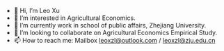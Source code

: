 - 👋 Hi, I’m Leo Xu
- 👀 I’m interested in Agricultural Economics.
- 🌱 I’m currently work in school of public affairs, Zhejiang University.
- 💞️ I’m looking to collaborate on Agricultural Economics Empirical Study.
- 📫 How to reach me: Mailbox leoxzl@outlook.com / leoxzl@zju.edu.cn

<!---
MrPEAnutbutt/MrPEAnutbutt is a ✨ special ✨ repository because its `README.md` (this file) appears on your GitHub profile.
--->
